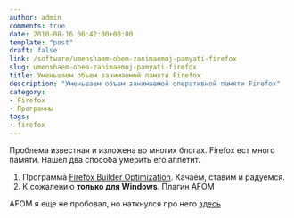 ```yaml
---
author: admin
comments: true
date: 2010-08-16 06:42:00+00:00
template: "post"
draft: false
link: /software/umenshaem-obem-zanimaemoj-pamyati-firefox
slug: umenshaem-obem-zanimaemoj-pamyati-firefox
title: Уменьшаем объем занимаемой памяти Firefox
description: "Уменьшаем объем занимаемой оперативной памяти Firefox"
category:
- Firefox
- Программы
tags:
- firefox
---
```


Проблема известная и изложена во многих блогах. Firefox ест много памяти. Нашел два способа умерить его аппетит.

  1. Программа [Firefox Builder Optimization](http://opt.ffbuilder.ru/). Качаем, ставим и радуемся.  
  2. К сожалению **только для Windows**. Плагин AFOM
  

 AFOM я еще не пробовал, но наткнулся про него [здесь](http://habrahabr.ru/blogs/firefox/73924/)

